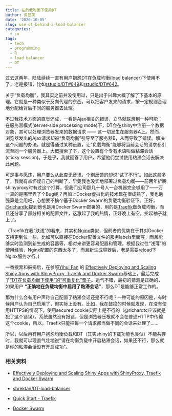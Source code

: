 ```yaml
---
title: 在负载均衡下使用DT
author: 谭显英
date: '2020-10-05'
slug: use-dt-behind-a-load-balancer
categories:
  - cn
tags:
  - tech
  - programming
  - R
  - load balancer
  - DT
---
```


过去这两年，陆陆续续一直有用户抱怨DT在负载均衡(load balancer)下使用不了，老是报错，比如[rstudio/DT#849](https://github.com/rstudio/DT/issues/849)和[rstudio/DT#642](https://github.com/rstudio/DT/issues/642)。

关于“负载均衡”，我其实之前并没使用过，只是出于兴趣大概了解了下基本的原理。它就是一种类似于反向代理的东西，可以把客户发来的请求，按一定规则合理地分配给背后不同的服务器去处理。

不过我技术方面的直觉还成，一看是Ajax相关的错误，立马就联想到一种可能：在服务器模式(server-side processing mode)下，DT会在shiny中注册一个数据对象，其可以处理浏览器发来的数据请求 —— 这一切发生在服务器A上。然而，浏览器发出的Ajax请求却被“负载均衡”引导至了服务器B，从而导致了错误。解决这个问题的办法，就是得通过某种设置，让“负载均衡”能够将当前会话的请求都引流至同一个服务器上。大概搜索了下，这个设置有个专有术语叫做粘滞会话(sticky session)。于是乎，我就回答了用户，希望他们尝试使用粘滞会话去解决此问题。

可是事与愿违，用户要么从此杳无音讯，个别反馈的却说“试了不行”。如此这般多了，我就有点怀疑自己的判断了，毕竟我也没实地部署过负载均衡——前两年折腾shinyproxy时有过这个打算，但我们公司那几十号人一台机器完全够用了——万一真的是哪里弄了个Bug呢？再加上Docker虚拟化的技术现在很成熟了，我也勉强算是会用吧，心想要不搞个基于Docker Swarm的负载均衡验证下。正好，[@richardtc](https://github.com/richardtc)提到他也是用Docker Swarm部署的，用的是[Traefik](https://traefik.io/)做负载均衡，而且还分享了部分相关的配置文件，这激起了我的热情，正好晚上有空，抡起袖子就上了。

（Traefik在我“肤浅”的看来，其实和[Nginx](https://www.nginx.com/)类似，但前者的优势在于其对Docker支持更到位一些，比如可以直接在Docker配置文件的服务labels里面写，而且能够实时监测到新生成的容器等，相对来讲更容易配置和管理。根据我过往“浅薄”的使用经验，Nginx配置的东西太多了，而且新生成容器后，老是需要reload下Nginx服务才行。)

一番搜索和鼓捣后，在参照[Yihui Fan](https://www.databentobox.com/authors/yihui-fan/) 的 [Effectively Deploying and Scaling Shiny Apps with ShinyProxy, Traefik and Docker Swarm](https://www.databentobox.com/2020/05/31/shinyproxy-with-docker-swarm/#optional-deploying-r-shiny-apps-without-shinyproxy)基础上，最后完成了[“DT在负载均衡下使用”的“可重复化”栗子](https://github.com/shrektan/DT-load-balancer)。运气不错，最初的猜测是正确的，如果用户 **“正确地在负载均衡中启用了粘滞会话”**，那么DT是能够正常工作的。

那为什么会有用户声称自己配置了粘滞会话还是不行呢？一种可能的原因是，有时候用户认为自己启用了，但实际上没有。比如，我在鼓捣的时候就发现，在没有使用HTTPS的情况下，使用secured cookie实际上是不行的（@richardtc应该就是犯了这个错误）。系统虽然没有报错，但是浏览器压根就不会在普通HTTP中传输这个cookie，所以，Traefik只能把每一个请求都当做不同的会话来处理了……

所以，以后再有用户抱怨均衡负载和DT（其实shiny的下载功能也类似）不能共存时，我就可以理直气壮地说“请在均衡负载中开启粘滞会话，如果还不行，那么就是你的粘滞会话没有开启成功”。

### 相关资料

- [Effectively Deploying and Scaling Shiny Apps with ShinyProxy, Traefik and Docker Swarm](https://www.databentobox.com/2020/05/31/shinyproxy-with-docker-swarm/#optional-deploying-r-shiny-apps-without-shinyproxy)

- [shrektan/DT-load-balancer](https://github.com/shrektan/DT-load-balancer)

- [Quick Start - Traefik](https://doc.traefik.io/traefik/getting-started/quick-start/)

- [Docker Swarm](https://docs.docker.com/engine/swarm/)

